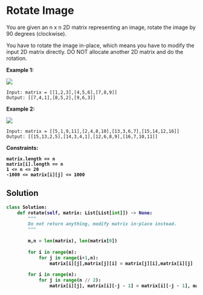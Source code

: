 <h1>Rotate Image</h1>

<p>
You are given an n x n 2D matrix representing an image, rotate the image by 90 degrees (clockwise).

You have to rotate the image in-place, which means you have to modify the input 2D matrix directly. DO NOT allocate another 2D matrix and do the rotation.

</p>

<b>Example 1:</b>
    
<img src="https://assets.leetcode.com/uploads/2020/08/28/mat1.jpg"/>
    
    Input: matrix = [[1,2,3],[4,5,6],[7,8,9]]
    Output: [[7,4,1],[8,5,2],[9,6,3]]
  
<b>Example 2:</b>

<img src="https://assets.leetcode.com/uploads/2020/08/28/mat2.jpg"/>

    Input: matrix = [[5,1,9,11],[2,4,8,10],[13,3,6,7],[15,14,12,16]]
    Output: [[15,13,2,5],[14,3,4,1],[12,6,8,9],[16,7,10,11]]
<b>
 
<b>Constraints:</b>

    matrix.length == n
    matrix[i].length == n
    1 <= n <= 20
    -1000 <= matrix[i][j] <= 1000


<h2>Solution</h2>

```python
class Solution:
    def rotate(self, matrix: List[List[int]]) -> None:
        """
        Do not return anything, modify matrix in-place instead.
        """
        
        m,n = len(matrix), len(matrix[0])
        
        for i in range(m):
            for j in range(i+1,n):
                matrix[i][j],matrix[j][i] = matrix[j][i],matrix[i][j]
                
        for i in range(n):
            for j in range(n // 2):
                matrix[i][j], matrix[i][-j - 1] = matrix[i][-j - 1], matrix[i][j]
```
